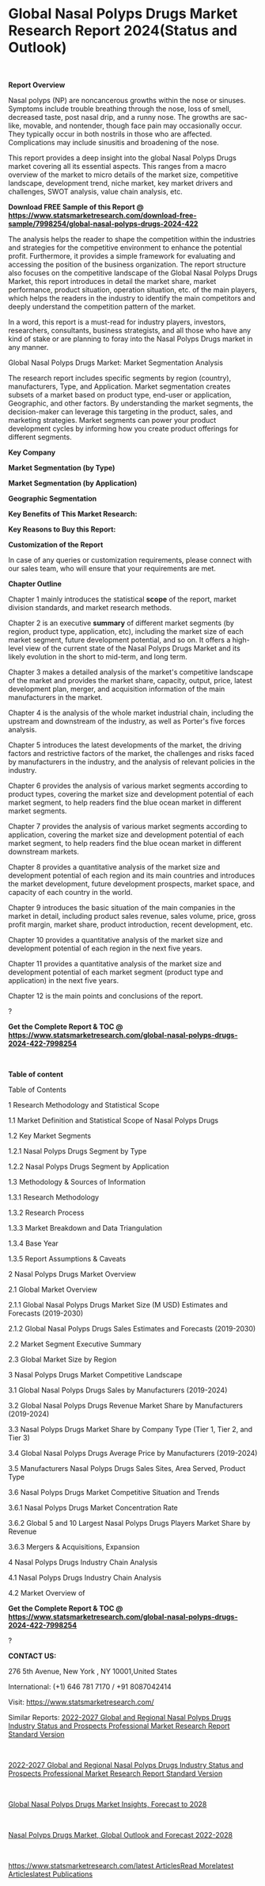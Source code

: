 <h1>Global Nasal Polyps Drugs Market Research Report 2024(Status and Outlook)</h1><br/><p><strong>Report Overview</strong></p>
 
 
 
 <p>Nasal polyps (NP) are noncancerous growths within the nose or sinuses. Symptoms include trouble breathing through the nose, loss of smell, decreased taste, post nasal drip, and a runny nose. The growths are sac-like, movable, and nontender, though face pain may occasionally occur. They typically occur in both nostrils in those who are affected. Complications may include sinusitis and broadening of the nose.</p>
 
 
 
 <p>This report provides a deep insight into the global Nasal Polyps Drugs market covering all its essential aspects. This ranges from a macro overview of the market to micro details of the market size, competitive landscape, development trend, niche market, key market drivers and challenges, SWOT analysis, value chain analysis, etc.</p>
 
 
 
 <p><strong>Download FREE Sample of this Report @ <a href="https://www.statsmarketresearch.com/download-free-sample/7998254/global-nasal-polyps-drugs-2024-422">https://www.statsmarketresearch.com/download-free-sample/7998254/global-nasal-polyps-drugs-2024-422</a></strong></p>
 
 
 
 <p>The analysis helps the reader to shape the competition within the industries and strategies for the competitive environment to enhance the potential profit. Furthermore, it provides a simple framework for evaluating and accessing the position of the business organization. The report structure also focuses on the competitive landscape of the Global Nasal Polyps Drugs Market, this report introduces in detail the market share, market performance, product situation, operation situation, etc. of the main players, which helps the readers in the industry to identify the main competitors and deeply understand the competition pattern of the market.</p>
 
 
 
 <p>In a word, this report is a must-read for industry players, investors, researchers, consultants, business strategists, and all those who have any kind of stake or are planning to foray into the Nasal Polyps Drugs market in any manner.</p>
 
 
 
 <p>Global Nasal Polyps Drugs Market: Market Segmentation Analysis</p>
 
 
 
 <p>The research report includes specific segments by region (country), manufacturers, Type, and Application. Market segmentation creates subsets of a market based on product type, end-user or application, Geographic, and other factors. By understanding the market segments, the decision-maker can leverage this targeting in the product, sales, and marketing strategies. Market segments can power your product development cycles by informing how you create product offerings for different segments.</p>
 
 
 
 <p><strong>Key Company</strong></p>
 
 
 
 <p><strong>Market Segmentation (by Type)</strong></p>
 
 
 
 <p><strong>Market Segmentation (<strong>by Application</strong>)</strong></p>
 
 
 
 <p><strong>Geographic Segmentation</strong></p>
 
 
 
 <p><strong>Key Benefits of This Market Research:</strong></p>
 
 
 
 <p><strong>Key <strong>Reasons to Buy</strong> this Report:</strong></p>
 
 
 
 <p><strong>Customization of the Report</strong></p>
 
 
 
 <p>In case of any queries or customization requirements, please connect with our sales team, who will ensure that your requirements are met.</p>
 
 
 
 <p><strong>Chapter Outline</strong></p>
 
 
 
 <p>Chapter 1 mainly introduces the statistical <strong>scope</strong> of the report, market division standards, and market research methods.</p>
 
 
 
 <p>Chapter 2 is an executive <strong>summary</strong> of different market segments (by region, product type, application, etc), including the market size of each market segment, future development potential, and so on. It offers a high-level view of the current state of the Nasal Polyps Drugs Market and its likely evolution in the short to mid-term, and long term.</p>
 
 
 
 <p>Chapter 3 makes a detailed analysis of the market&#39;s competitive landscape of the market and provides the market share, capacity, output, price, latest development plan, merger, and acquisition information of the main manufacturers in the market.</p>
 
 
 
 <p>Chapter 4 is the analysis of the whole market industrial chain, including the upstream and downstream of the industry, as well as Porter&#39;s five forces analysis.</p>
 
 
 
 <p>Chapter 5 introduces the latest developments of the market, the driving factors and restrictive factors of the market, the challenges and risks faced by manufacturers in the industry, and the analysis of relevant policies in the industry.</p>
 
 
 
 <p>Chapter 6 provides the analysis of various market segments according to product types, covering the market size and development potential of each market segment, to help readers find the blue ocean market in different market segments.</p>
 
 
 
 <p>Chapter 7 provides the analysis of various market segments according to application, covering the market size and development potential of each market segment, to help readers find the blue ocean market in different downstream markets.</p>
 
 
 
 <p>Chapter 8 provides a quantitative analysis of the market size and development potential of each region and its main countries and introduces the market development, future development prospects, market space, and capacity of each country in the world.</p>
 
 
 
 <p>Chapter 9 introduces the basic situation of the main companies in the market in detail, including product sales revenue, sales volume, price, gross profit margin, market share, product introduction, recent development, etc.</p>
 
 
 
 <p>Chapter 10 provides a quantitative analysis of the market size and development potential of each region in the next five years.</p>
 
 
 
 <p>Chapter 11 provides a quantitative analysis of the market size and development potential of each market segment (product type and application) in the next five years.</p>
 
 
 
 <p>Chapter 12 is the main points and conclusions of the report.</p>
 
 
 
 <p>? </p>
 
 
 
 <div><b>Get the Complete Report & TOC @ <a href="https://www.statsmarketresearch.com/global-nasal-polyps-drugs-2024-422-7998254">https://www.statsmarketresearch.com/global-nasal-polyps-drugs-2024-422-7998254</a></b></div>
 
 
 
 <p><br />
 
 <b>Table of content</b></p>
 
 
 
 <p>Table of Contents<br />
 
 1 Research Methodology and Statistical Scope<br />
 
 1.1 Market Definition and Statistical Scope of Nasal Polyps Drugs<br />
 
 1.2 Key Market Segments<br />
 
 1.2.1 Nasal Polyps Drugs Segment by Type<br />
 
 1.2.2 Nasal Polyps Drugs Segment by Application<br />
 
 1.3 Methodology & Sources of Information<br />
 
 1.3.1 Research Methodology<br />
 
 1.3.2 Research Process<br />
 
 1.3.3 Market Breakdown and Data Triangulation<br />
 
 1.3.4 Base Year<br />
 
 1.3.5 Report Assumptions & Caveats<br />
 
 2 Nasal Polyps Drugs Market Overview<br />
 
 2.1 Global Market Overview<br />
 
 2.1.1 Global Nasal Polyps Drugs Market Size (M USD) Estimates and Forecasts (2019-2030)<br />
 
 2.1.2 Global Nasal Polyps Drugs Sales Estimates and Forecasts (2019-2030)<br />
 
 2.2 Market Segment Executive Summary<br />
 
 2.3 Global Market Size by Region<br />
 
 3 Nasal Polyps Drugs Market Competitive Landscape<br />
 
 3.1 Global Nasal Polyps Drugs Sales by Manufacturers (2019-2024)<br />
 
 3.2 Global Nasal Polyps Drugs Revenue Market Share by Manufacturers (2019-2024)<br />
 
 3.3 Nasal Polyps Drugs Market Share by Company Type (Tier 1, Tier 2, and Tier 3)<br />
 
 3.4 Global Nasal Polyps Drugs Average Price by Manufacturers (2019-2024)<br />
 
 3.5 Manufacturers Nasal Polyps Drugs Sales Sites, Area Served, Product Type<br />
 
 3.6 Nasal Polyps Drugs Market Competitive Situation and Trends<br />
 
 3.6.1 Nasal Polyps Drugs Market Concentration Rate<br />
 
 3.6.2 Global 5 and 10 Largest Nasal Polyps Drugs Players Market Share by Revenue<br />
 
 3.6.3 Mergers & Acquisitions, Expansion<br />
 
 4 Nasal Polyps Drugs Industry Chain Analysis<br />
 
 4.1 Nasal Polyps Drugs Industry Chain Analysis<br />
 
 4.2 Market Overview of</p>
 
 
 
 <div><b>Get the Complete Report & TOC @ <a href="https://www.statsmarketresearch.com/global-nasal-polyps-drugs-2024-422-7998254">https://www.statsmarketresearch.com/global-nasal-polyps-drugs-2024-422-7998254</a></b></div>
 
 
 
 <p>? </p>
 
 
 
 <p><b>CONTACT US:</b><br />
 
 276 5th Avenue, New York , NY 10001,United States<br />
 
 International: (+1) 646 781 7170 / +91 8087042414<br />
 
 Visit: <a href="https://www.statsmarketresearch.com/">https://www.statsmarketresearch.com/</a><br />
 
 Similar Reports: <a href="https://www.statsmarketresearch.com/global-nasal-polyps-drugs-2024-422-7998254">2022-2027 Global and Regional Nasal Polyps Drugs Industry Status and Prospects Professional Market Research Report Standard Version</a><br />
 
 <br />
 
 <a href="https://www.statsmarketresearch.com/global-nasal-polyps-drugs-2024-422-7998254">2022-2027 Global and Regional Nasal Polyps Drugs Industry Status and Prospects Professional Market Research Report Standard Version</a><br />
 
 <br />
 
 <a href="https://www.statsmarketresearch.com/global-nasal-polyps-drugs-2024-422-7998254">Global Nasal Polyps Drugs Market Insights, Forecast to 2028</a><br />
 
 <br />
 
 <a href="https://www.statsmarketresearch.com/global-nasal-polyps-drugs-2024-422-7998254">Nasal Polyps Drugs Market, Global Outlook and Forecast 2022-2028</a><br />
 
 <br />
 
 <a href="https://gyeongbokgung.com">https://www.statsmarketresearch.com/</a><a href="https://hallyeomaritime.com">latest Articles</a><a href="https://jingwansa.com">Read More</a><a href="https://nguoiviet.jp/">latest Articles</a><a href="https://www.intelmarketresearch.com/">latest Publications</a></p>